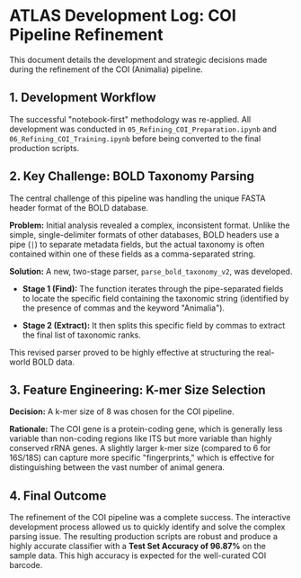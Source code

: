 # ATLAS Development Log: COI Pipeline Refinement

This document details the development and strategic decisions made during the refinement of the COI (Animalia) pipeline.

## 1. Development Workflow

The successful "notebook-first" methodology was re-applied. All development was conducted in `05_Refining_COI_Preparation.ipynb` and `06_Refining_COI_Training.ipynb` before being converted to the final production scripts.

## 2. Key Challenge: BOLD Taxonomy Parsing

The central challenge of this pipeline was handling the unique FASTA header format of the BOLD database.

**Problem:** Initial analysis revealed a complex, inconsistent format. Unlike the simple, single-delimiter formats of other databases, BOLD headers use a pipe (`|`) to separate metadata fields, but the actual taxonomy is often contained within one of these fields as a comma-separated string.

**Solution:** A new, two-stage parser, `parse_bold_taxonomy_v2`, was developed.

- **Stage 1 (Find):** The function iterates through the pipe-separated fields to locate the specific field containing the taxonomic string (identified by the presence of commas and the keyword "Animalia").

- **Stage 2 (Extract):** It then splits this specific field by commas to extract the final list of taxonomic ranks.

This revised parser proved to be highly effective at structuring the real-world BOLD data.

## 3. Feature Engineering: K-mer Size Selection

**Decision:** A k-mer size of 8 was chosen for the COI pipeline.

**Rationale:** The COI gene is a protein-coding gene, which is generally less variable than non-coding regions like ITS but more variable than highly conserved rRNA genes. A slightly larger k-mer size (compared to 6 for 16S/18S) can capture more specific "fingerprints," which is effective for distinguishing between the vast number of animal genera.

## 4. Final Outcome

The refinement of the COI pipeline was a complete success. The interactive development process allowed us to quickly identify and solve the complex parsing issue. The resulting production scripts are robust and produce a highly accurate classifier with a **Test Set Accuracy of 96.87%** on the sample data. This high accuracy is expected for the well-curated COI barcode.